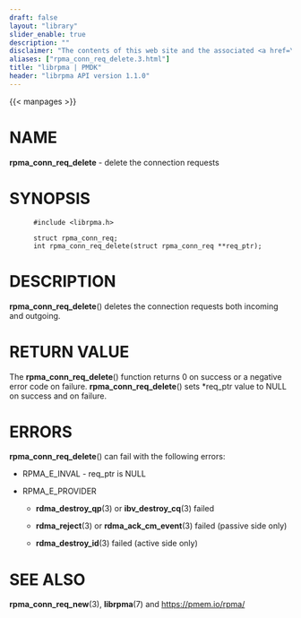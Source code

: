 ```yaml
---
draft: false
layout: "library"
slider_enable: true
description: ""
disclaimer: "The contents of this web site and the associated <a href=\"https://github.com/pmem\">GitHub repositories</a> are BSD-licensed open source."
aliases: ["rpma_conn_req_delete.3.html"]
title: "librpma | PMDK"
header: "librpma API version 1.1.0"
---
```

{{< manpages >}}

[comment]: <> (SPDX-License-Identifier: BSD-3-Clause)
[comment]: <> (Copyright 2020-2022, Intel Corporation)

NAME
====

**rpma\_conn\_req\_delete** - delete the connection requests

SYNOPSIS
========

          #include <librpma.h>

          struct rpma_conn_req;
          int rpma_conn_req_delete(struct rpma_conn_req **req_ptr);

DESCRIPTION
===========

**rpma\_conn\_req\_delete**() deletes the connection requests both
incoming and outgoing.

RETURN VALUE
============

The **rpma\_conn\_req\_delete**() function returns 0 on success or a
negative error code on failure. **rpma\_conn\_req\_delete**() sets
\*req\_ptr value to NULL on success and on failure.

ERRORS
======

**rpma\_conn\_req\_delete**() can fail with the following errors:

-   RPMA\_E\_INVAL - req\_ptr is NULL

-   RPMA\_E\_PROVIDER

    -   **rdma\_destroy\_qp**(3) or **ibv\_destroy\_cq**(3) failed

    -   **rdma\_reject**(3) or **rdma\_ack\_cm\_event**(3) failed
        (passive side only)

    -   **rdma\_destroy\_id**(3) failed (active side only)

SEE ALSO
========

**rpma\_conn\_req\_new**(3), **librpma**(7) and https://pmem.io/rpma/

